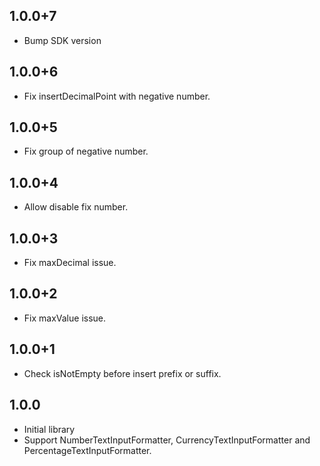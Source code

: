 ## 1.0.0+7

- Bump SDK version

## 1.0.0+6

- Fix insertDecimalPoint with negative number.

## 1.0.0+5

- Fix group of negative number.

## 1.0.0+4

- Allow disable fix number.

## 1.0.0+3

- Fix maxDecimal issue.

## 1.0.0+2

- Fix maxValue issue.

## 1.0.0+1

- Check isNotEmpty before insert prefix or suffix.

## 1.0.0

- Initial library
- Support NumberTextInputFormatter, CurrencyTextInputFormatter and PercentageTextInputFormatter.
